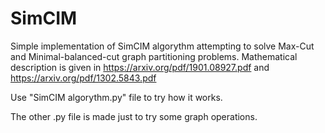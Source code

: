 # SimCIM

Simple implementation of SimCIM algorythm attempting to solve Max-Cut and Minimal-balanced-cut graph partitioning problems. 
Mathematical description is given in https://arxiv.org/pdf/1901.08927.pdf
and https://arxiv.org/pdf/1302.5843.pdf

Use "SimCIM algorythm.py" file to try how it works.

The other .py file is made just to try some graph operations.
